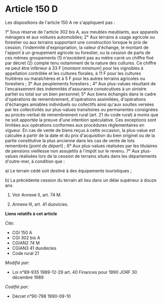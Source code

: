 # Article 150 D

Les dispositions de l'article 150 A ne s'appliquent pas :

1° Sous réserve de l'article 302 bis A, aux meubles meublants, aux appareils ménagers et aux voitures automobiles;     2° Aux
terrains à usage agricole ou forestier ou aux terrains supportant une construction lorsque le prix de cession, l'indemnité
d'expropriation, la valeur d'échange, le montant de l'apport à un groupement agricole ou forestier, ou la cession de parts de
ces mêmes groupements (1) n'excèdent pas au mètre carré un chiffre fixé par décret (2) compte tenu notamment de la nature des
cultures. Ce chiffre ne peut être inférieur à 33 F [*montant minimum*] pour les vignobles à appellation contrôlée et les
cultures florales, à 11 F pour les cultures fruitières ou maraîchères et à 5 F pour les autres terrains agricoles ou
forestiers ;     3° Aux peuplements forestiers ;     4° Aux plus-values résultant de l'encaissement des indemnités
d'assurance consécutives à un sinistre partiel ou total sur un bien personnel;     5° Aux biens échangés dans le cadre
d'opérations de remembrement, d'opérations assimilées, d'opérations d'échanges amiables individuels ou collectifs ainsi
qu'aux soultes versées par les collectivités sur plus-values transitoires ou permanentes consignées au procès-verbal de
remembrement rural (art. 21 du code rural) à moins que ne soit apportée la preuve d'une intention spéculative. Ces exceptions
sont limitées aux opérations conformes aux procédures réglementaires en vigueur. En cas de vente de biens reçus à cette
occasion, la plus-value est calculée à partir de la date et du prix d'acquisition du bien originel ou de la partie
constitutive la plus ancienne dans les cas de vente de lots remembrés [*point de départ*] ;     6° Aux plus-values réalisées
par les titulaires de pensions vieillesse non assujettis à l'impôt sur le revenu.     7° Aux plus-values réalisées lors de la
cession de terrains situés dans les départements d'outre-mer, à condition que :

a) Le terrain cédé soit destiné à des équipements touristiques ;

b) La précédente cession du terrain ait lieu dans un délai supérieur à douze ans.

1)  Voir Annexe II, art. 74 M.

2)  Annexe III, art. 41 duovicies.

**Liens relatifs à cet article**

_Cite_:

  - CGI 150 A
  - CGI 302 bis A
  - CGIAN2 74 M
  - CGIAN3 41 duodecies
  - Code rural 21

_Modifié par_:

  - Loi n°89-935 1989-12-29 art. 40 Finances pour 1990 JORF 30 décembre 1989

_Codifié par_:

  - Décret n°90-798 1990-09-10
